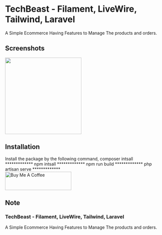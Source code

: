 # TechBeast - Filament, LiveWire, Tailwind, Laravel
A Simple Ecommerce Having Features to Manage The products and orders.
## Screenshots
[<img src="https://i.snipboard.io/yYWaXk.jpg" width="250">](https://i.snipboard.io/yYWaXk.jpg)
## Installation
Install the package by the following command,
    composer intsall
    *************
    npm intsall
    *************
    npm run build
    *************
    php artisan serve
    *************
    <br>
<a href="https://buymeacoffee.com/adilahmedkhan" target="_blank"><img src="https://cdn.buymeacoffee.com/buttons/v2/default-red.png" alt="Buy Me A Coffee" style="height: 60px !important;width: 217px !important;" ></a>
## Note
### TechBeast - Filament, LiveWire, Tailwind, Laravel
A Simple Ecommerce Having Features to Manage The products and orders.


